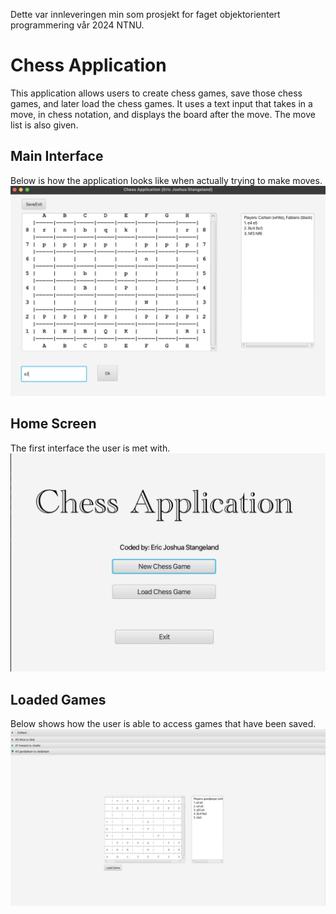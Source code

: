 Dette var innleveringen min som prosjekt for faget objektorientert programmering vår 2024 NTNU.
# Chess Application
This application allows users to create chess games, save those chess games, and later load the chess games.
It uses a text input that takes in a move, in chess notation, and displays the board after the move. The move list is also given. 

## Main Interface
Below is how the application looks like when actually trying to make moves.
![MainGame.png](images/MainGame.png)

## Home Screen
The first interface the user is met with.
![HomeScreen.png](images/Homescreen.png)

## Loaded Games
Below shows how the user is able to access games that have been saved.
![LoadedGames.png](images/LoadedGames.png)

